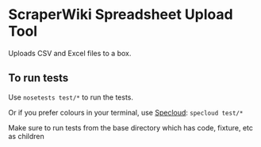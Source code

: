 # ScraperWiki Spreadsheet Upload Tool

Uploads CSV and Excel files to a box.

## To run tests

Use `nosetests test/*` to run the tests.

Or if you prefer colours in your terminal, use [Specloud](https://pypi.python.org/pypi/specloud): `specloud test/*`

Make sure to run tests from the base directory which has code, fixture, etc as children